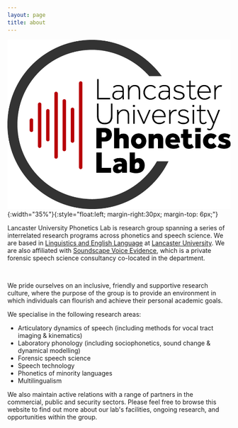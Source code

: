 ```yaml
---
layout: page
title: about
---
```


![logo](img/logo.jpg){:width="35%"}{:style="float:left; margin-right:30px; margin-top: 6px;"}

Lancaster University Phonetics Lab is research group spanning a series of interrelated research programs across phonetics and speech science. We are based in [Linguistics and English Language](https://www.lancaster.ac.uk/social-sciences/linguistics-and-english-language/) at [Lancaster University](https://www.lancaster.ac.uk). We are also affiliated with [Soundscape Voice Evidence](https://soundscapevoice.com), which is a private forensic speech science consultancy co-located in the department.

<br>

We pride ourselves on an inclusive, friendly and supportive research culture, where the purpose of the group is to provide an environment in which individuals can flourish and achieve their personal academic goals.

We specialise in the following research areas:

* Articulatory dynamics of speech (including methods for vocal tract imaging & kinematics)
* Laboratory phonology (including sociophonetics, sound change & dynamical modelling)
* Forensic speech science
* Speech technology
* Phonetics of minority languages
* Multilingualism

We also maintain active relations with a range of partners in the commercial, public and security sectors. Please feel free to browse this website to find out more about our lab's facilities, ongoing research, and opportunities within the group.